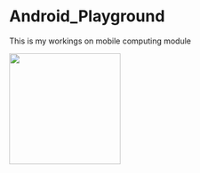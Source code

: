 # Android_Playground
This is my workings on mobile computing module

<img   src="https://github.com/mirosh-kavinda/Android_Playground/blob/main/demo.gif" width="200">
